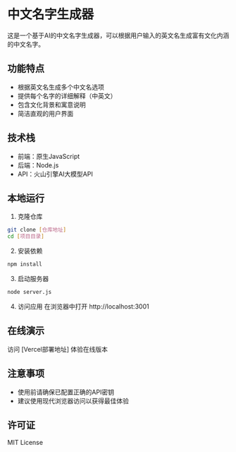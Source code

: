 # 中文名字生成器

这是一个基于AI的中文名字生成器，可以根据用户输入的英文名生成富有文化内涵的中文名字。

## 功能特点

- 根据英文名生成多个中文名选项
- 提供每个名字的详细解释（中英文）
- 包含文化背景和寓意说明
- 简洁直观的用户界面

## 技术栈

- 前端：原生JavaScript
- 后端：Node.js
- API：火山引擎AI大模型API

## 本地运行

1. 克隆仓库
```bash
git clone [仓库地址]
cd [项目目录]
```

2. 安装依赖
```bash
npm install
```

3. 启动服务器
```bash
node server.js
```

4. 访问应用
在浏览器中打开 http://localhost:3001

## 在线演示

访问 [Vercel部署地址] 体验在线版本

## 注意事项

- 使用前请确保已配置正确的API密钥
- 建议使用现代浏览器访问以获得最佳体验

## 许可证

MIT License